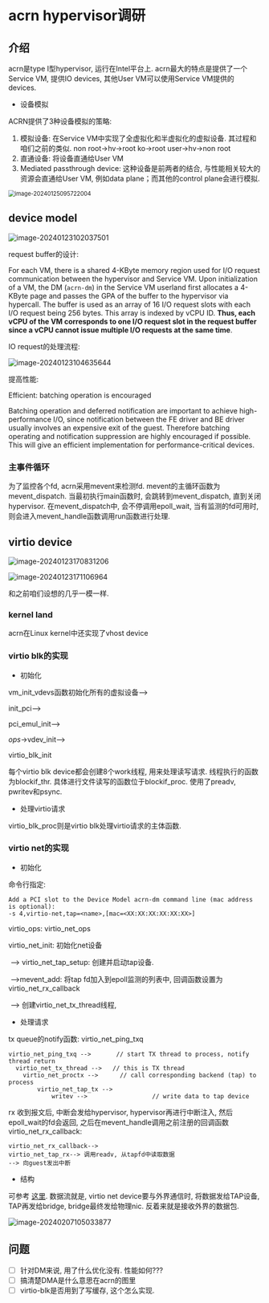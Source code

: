 # acrn hypervisor调研

## 介绍

acrn是type I型hypervisor, 运行在Intel平台上. acrn最大的特点是提供了一个Service VM, 提供IO devices, 其他User VM可以使用Service VM提供的devices. 

* 设备模拟

ACRN提供了3种设备模拟的策略:

1. 模拟设备: 在Service VM中实现了全虚拟化和半虚拟化的虚拟设备. 其过程和咱们之前的类似. non root->hv->root ko->root user->hv->non root
2. 直通设备: 将设备直通给User VM
3. Mediated passthrough device: 这种设备是前两者的结合, 与性能相关较大的资源会直通给User VM, 例如data plane；而其他的control plane会进行模拟. 

 <img src="https://mdpics4lgw.oss-cn-beijing.aliyuncs.com/aliyun/image-20240125095722004.png" alt="image-20240125095722004" style="zoom: 80%;" />





## device model

![image-20240123102037501](https://mdpics4lgw.oss-cn-beijing.aliyuncs.com/aliyun/image-20240123102037501.png)

request buffer的设计:

For each VM, there is a shared 4-KByte memory region used for I/O request communication between the hypervisor and Service VM. Upon initialization of a VM, the DM (`acrn-dm`) in the Service VM userland first allocates a 4-KByte page and passes the GPA of the buffer to the hypervisor via hypercall. The buffer is used as an array of 16 I/O request slots with each I/O request being 256 bytes. This array is indexed by vCPU ID. **Thus, each vCPU of the VM corresponds to one I/O request slot in the request buffer since a vCPU cannot issue multiple I/O requests at the same time**.

IO request的处理流程:

![image-20240123104635644](https://mdpics4lgw.oss-cn-beijing.aliyuncs.com/aliyun/image-20240123104635644.png)

提高性能:

Efficient: batching operation is encouraged

Batching operation and deferred notification are important to achieve high-performance I/O, since notification between the FE driver and BE driver usually involves an expensive exit of the guest. Therefore batching operating and notification suppression are highly encouraged if possible. This will give an efficient implementation for performance-critical devices.

### 主事件循环

为了监控各个fd, acrn采用mevent来检测fd. mevent的主循环函数为mevent_dispatch. 当最初执行main函数时, 会跳转到mevent_dispatch, 直到关闭hypervisor. 在mevent_dispatch中, 会不停调用epoll_wait, 当有监测的fd可用时, 则会进入mevent_handle函数调用run函数进行处理. 

## virtio device

![image-20240123170831206](https://mdpics4lgw.oss-cn-beijing.aliyuncs.com/aliyun/image-20240123170831206.png)

![image-20240123171106964](https://mdpics4lgw.oss-cn-beijing.aliyuncs.com/aliyun/image-20240123171106964.png)

和之前咱们设想的几乎一模一样. 

### kernel land

acrn在Linux kernel中还实现了vhost device

### virtio blk的实现

* 初始化

vm_init_vdevs函数初始化所有的虚拟设备-->

init_pci-->

pci_emul_init-->

*ops*->vdev_init-->

virtio_blk_init

每个virtio blk device都会创建8个work线程, 用来处理读写请求. 线程执行的函数为blockif_thr. 具体进行文件读写的函数位于blockif_proc. 使用了preadv, pwritev和psync. 

* 处理virtio请求

virtio_blk_proc则是virtio blk处理virtio请求的主体函数. 

### virtio net的实现

* 初始化

命令行指定:

```
Add a PCI slot to the Device Model acrn-dm command line (mac address is optional):
-s 4,virtio-net,tap=<name>,[mac=<XX:XX:XX:XX:XX:XX>]
```

virtio_ops: virtio_net_ops

virtio_net_init: 初始化net设备

​	--> virtio_net_tap_setup: 创建并启动tap设备. 

​		-->mevent_add: 将tap fd加入到epoll监测的列表中, 回调函数设置为virtio_net_rx_callback

​	--> 创建virtio_net_tx_thread线程,

* 处理请求

tx queue的notify函数: virtio_net_ping_txq

    virtio_net_ping_txq -->       // start TX thread to process, notify thread return
      virtio_net_tx_thread -->   // this is TX thread
        virtio_net_proctx -->      // call corresponding backend (tap) to process
            virtio_net_tap_tx -->
                writev -->                  // write data to tap device

rx 收到报文后, 中断会发给hypervisor, hypervisor再进行中断注入, 然后epoll_wait的fd会返回, 之后在mevent_handle调用之前注册的回调函数virtio_net_rx_callback:

```
virtio_net_rx_callback-->
virtio_net_tap_rx--> 调用readv, 从tapfd中读取数据
--> 向guest发出中断
```



* 结构

可参考 [这里](https://projectacrn.github.io/latest/developer-guides/hld/virtio-net.html). 数据流就是, virtio net device要与外界通信时, 将数据发给TAP设备, TAP再发给bridge, bridge最终发给物理nic. 反着来就是接收外界的数据包.

![image-20240207105033877](https://mdpics4lgw.oss-cn-beijing.aliyuncs.com/aliyun/image-20240207105033877.png)



## 问题

- [ ] 针对DM来说, 用了什么优化没有. 性能如何???
- [ ] 搞清楚DMA是什么意思在acrn的图里
- [ ] virtio-blk是否用到了写缓存, 这个怎么实现. 